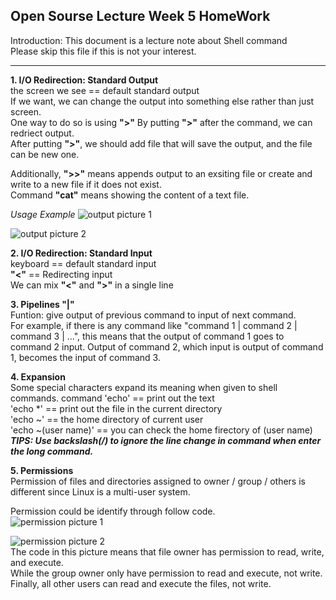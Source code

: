 ## Open Sourse Lecture Week 5 HomeWork

Introduction: This document is a lecture note about Shell command  
Please skip this file if this is not your interest.  

---
**1. I/O Redirection: Standard Output**  
the screen we see == default standard output  
If we want, we can change the output into something else rather than just screen.  
One way to do so is using **">"**
By putting **">"** after the command, we can redriect output.  
After putting **">"**, we should add file that will save the output, and the file can be new one.

Additionally, **">>"** means appends output to an exsiting file or create and write to a new file if it does not exist.  
Command **"cat"** means showing the content of a text file.


*Usage Example*
![output picture 1](https://github.com/kda5337/lecture_note_5-2/assets/144139251/7ec49e0a-1cdf-407e-a08f-4d7334b2cc13)

![output picture 2](https://github.com/kda5337/lecture_note_5-2/assets/144139251/b3d6e30d-74ef-44eb-8a08-4b67cd50c8a6)
  
  
**2. I/O Redirection: Standard Input**  
keyboard == default standard input  
**"<"** == Redirecting input  
We can mix **"<"** and **">"** in a single line

**3. Pipelines "|"**  
Funtion: give output of previous command to input of next command.  
For example, if there is any command like "command 1 | command 2 | command 3 | ...", this means that the output of command 1 goes to command 2 input.
Output of command 2, which input is output of command 1, becomes the input of command 3.

**4. Expansion**  
Some special characters expand its meaning when given to shell commands.
command 'echo' == print out the text  
'echo *' == print out the file in the current directory  
'echo ~' == the home directory of current user  
'echo ~(user name)' == you can check the home firectory of (user name)  
***TIPS: Use backslash(/) to ignore the line change in command when enter the long command.***  

**5. Permissions**  
Permission of files and directories assigned to owner / group / others is different since Linux is a multi-user system.  

Permission could be identify through follow code.  
![permission picture 1](https://github.com/kda5337/lecture_note_5-2/assets/144139251/1b49402b-12cf-49e7-b2af-e3e5a5d284fd)  
  

![permission picture 2](https://github.com/kda5337/lecture_note_5-2/assets/144139251/7bc3ba87-c788-4c13-bafc-53b3a1c0383a)  
The code in this picture means that file owner has permission to read, write, and execute.  
While the group owner only have permission to read and execute, not write.  
Finally, all other users can read and execute the files, not write.  



